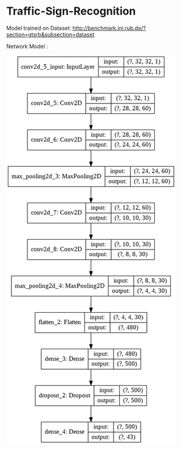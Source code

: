 # Traffic-Sign-Recognition
Model trained on Dataset: http://benchmark.ini.rub.de/?section=gtsrb&subsection=dataset </br>

Network Model : 

![alt text](https://github.com/Romulan12/Traffic-Sign-Recognition/blob/master/model.png?raw=true)



